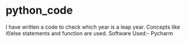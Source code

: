 # python_code
I have written a code to check which year is a leap year. 
Concepts like if/else statements and function are used.
Software Used:-
Pycharm
